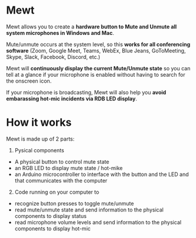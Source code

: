 # Mewt
Mewt allows you to create a **hardware button to Mute and Unmute all system microphones in Windows and Mac**.  

Mute/unmute occurs at the system level, so this **works for all conferencing software** (Zoom, Google Meet, Teams, WebEx, Blue Jeans, GoToMeeting, Skype, Slack, Facebook, Discord, etc.)

Mewt will **continuously display the current Mute/Unmute state** so you can tell at a glance if your microphone is enabled without having to search for the onscreen icon.

If your microphone is broadcasting, Mewt will also help you **avoid embarassing hot-mic incidents via RDB LED display**.

# How it works
Mewt is made up of 2 parts: 
1. Pysical components
* A physical button to control mute state 
* an RGB LED to display mute state / hot-mike
* an Arduino microcontroller to interface with the button and the LED and that communicates with the computer
2. Code running on your computer to 
* recognize button presses to toggle mute/unmute
* read mute/unmute state and send information to the physical components to display status
* read microphone volume levels and send information to the physical components to display hot-mic
